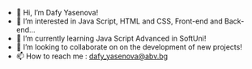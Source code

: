 - 👋 Hi, I’m Dafy Yasenova!
- 👀 I’m interested in Java Script, HTML and CSS, Front-end and Back-end...
- 🌱 I’m currently learning Java Script Advanced in SoftUni!
- 💞️ I’m looking to collaborate on on the development of new projects!
- 📫 How to reach me :
dafy_yasenova@abv.bg
